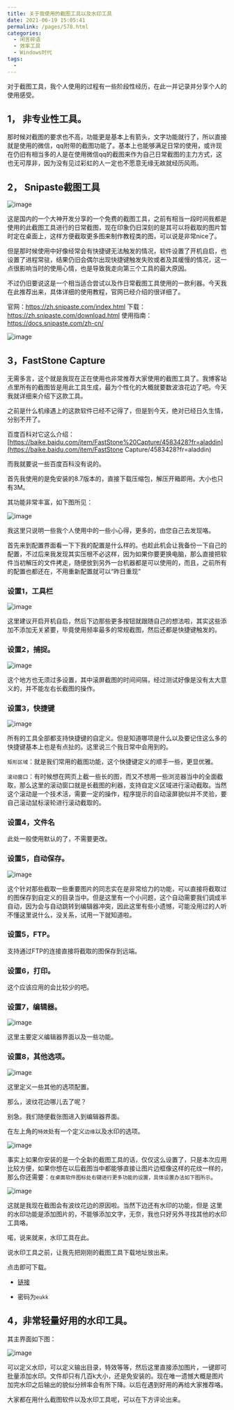 ```yaml
---
title: 关于我使用的截图工具以及水印工具
date: 2021-06-19 15:05:41
permalink: /pages/578.html
categories:
  - 闲言碎语
  - 效率工具
  - Windows时代
tags:
  - 
---
```


对于截图工具，我个人使用的过程有一些阶段性经历，在此一并记录并分享个人的使用感受。

## 1， 非专业性工具。

那时候对截图的要求也不高，功能更是基本上有箭头，文字功能就行了，所以直接就是使用的微信，qq附带的截图功能了。基本上也能够满足日常的使用，或许现在仍旧有相当多的人是在使用微信qq的截图来作为自己日常截图的主力方式，这也无可厚非，因为没有见过彩虹的人一定也不愿意无缘无故就经历风雨。

## 2， Snipaste截图工具

![image](https://tva3.sinaimg.cn/large/008k1Yt0ly1grnlau0rkfj30m80ctdkd.jpg)

这是国内的一个大神开发分享的一个免费的截图工具，之前有相当一段时间我都是使用的此截图工具进行的日常截图，现在印象仍旧深刻的是其可以将截取的图片暂时定在桌面上，这样方便截取更多图来制作教程类的图，可以说是非常nice了。

但是那时候使用中好像经常会有快捷键无法触发的情况，软件设置了开机自启，也设置了进程常驻，结果仍旧会偶尔出现快捷键触发失败或者及其缓慢的情况，这一点很影响当时的使用心情，也是导致我走向第三个工具的最大原因。

不过仍旧要说这是一个相当适合尝试以及作日常截图工具使用的一款利器。今天我在此推荐出来，具体详细的使用教程，官网已经介绍的很详细了。

官网：https://zh.snipaste.com/index.html
下载：https://zh.snipaste.com/download.html
使用指南：https://docs.snipaste.com/zh-cn/

![image](https://tva1.sinaimg.cn/large/008k1Yt0ly1grnlb09y2gj30m808y775.jpg)

## 3，FastStone Capture

无需多言，这个就是我现在正在使用也非常推荐大家使用的截图工具了。我博客站点里所有的截图皆是用此工具生成，最为个性化的大概就要数波浪花边了吧。今天我就详细来介绍下这款工具。

之前是什么机缘遇上的这款软件已经不记得了，但是到今天，绝对已经日久生情，分别不开了。

百度百科对它这么介绍：[https://baike.baidu.com/item/FastStone%20Capture/4583428?fr=aladdin](https://baike.baidu.com/item/FastStone Capture/4583428?fr=aladdin)

而我就要说一些百度百科没有说的。

首先我使用的是免安装的8.7版本的，直接下载压缩包，解压开箱即用。大小也只有3M。

其功能非常丰富，如下图所见：

![image](https://tva3.sinaimg.cn/large/008k1Yt0ly1grnlb630ypj30m803d0uj.jpg)

我这里只说明一些我个人使用中的一些小心得，更多的，由您自己去发现咯。

首先来到配置界面看一下下我的配置是什么样的。也趁此机会让我备份一下自己的配置，不过后来我发现其实压根不必这样，因为如果你要更换电脑，那么直接把软件当初解压的文件拷走，随便放到另外一台机器都是可以使用的，而且，之前所有的配置也都还在，不用重新配置就可以“昨日重现”

### 设置1，工具栏

![image](https://tvax2.sinaimg.cn/large/008k1Yt0ly1grnlbc2zk1j30i50go0wi.jpg)

这里建议开启开机自启，然后下边那些更多按钮就跟随自己的想法啦，其实这些添加不添加无关紧要，毕竟使用频率最多的常规截图，然后还都是快捷键触发的。

### 设置2，捕捉。

![image](https://tvax2.sinaimg.cn/large/008k1Yt0ly1grnlbh7n6hj60i60gojvg02.jpg)

这个地方也无须过多设置，其中滚屏截图的时间间隔，经过测试好像是没有太大意义的，并不能左右长截图的操作。

### 设置3，快捷键

![image](https://tvax2.sinaimg.cn/large/008k1Yt0ly1grnlbonby3j30i90go0w9.jpg)

所有的工具全部都支持快捷键的自定义。但是知道哪项是什么以及要记住这么多的快捷键基本上也是有点扯的。这里说三个我日常中会用到的。

`矩形区域`：就是我们常用的截图功能，这个快捷键定义的顺手一些，更显优雅。

`滚动窗口`：有时候想在网页上截一些长的图，而又不想用一些浏览器当中的全面截取，那么这里的滚动窗口就是长截图的利器，支持自定义区域进行滚动截取。当然这个滚动是一个技术活，需要一定的操作，程序提示的自动滚屏貌似并不灵验，要自己滚动鼠标滚轮进行滚动截取的。

### 设置4，文件名

此处一般使用默认的了，不需要更改。

### 设置5，自动保存。

![image](https://tvax4.sinaimg.cn/large/008k1Yt0ly1grnlbvisg1j30i80gogpl.jpg)

这个针对那些截取一些重要图片的同志实在是非常给力的功能，可以直接将截取过的图保存到自定义的目录当中。但是这里有一个小问题，这个自动需要我们调成半自动，因为会与自动跳转到编辑器冲突，因此这里有些小遗憾，可能没用过的人听不懂这里说什么，没关系，试用一下就知道啦。

### 设置5，FTP。

支持通过FTP的连接直接将截取的图保存到远端。

### 设置6，打印。

这个应该应用的会比较少的吧。

### 设置7，编辑器。

![image](https://tvax3.sinaimg.cn/large/008k1Yt0ly1grnlc32ivuj30i50go42h.jpg)

这里主要定义编辑器界面以及一些功能。

### 设置8，其他选项。

![image](https://tva3.sinaimg.cn/large/008k1Yt0ly1grnlc8h72sj30ia0goae0.jpg)

这里定义一些其他的选项配置。

那么，波纹花边哪儿去了呢？

别急。我们随便截张图进入到编辑器界面。

在左上角的`特效`处有一个定义`边缘`以及水印的选项。

![image](https://tva2.sinaimg.cn/large/008k1Yt0ly1grnlcexulyj30hd0gogp0.jpg)

事实上如果你安装的是一个全新的截图工具的话，仅仅这么设置了，只是本次应用比较方便，如果你想在以后截图当中都能够直接让图片边框像这样的花纹一样的，那么你还需要：`在桌面软件图标处右键进行更多功能的设置，具体设置办法如下图所示`。

![image](https://tva3.sinaimg.cn/large/008k1Yt0ly1grnlck3to3j30f20qoay8.jpg)

这就是我现在截图会有波纹花边的原因啦。当然下边还有水印的功能，但是 这里的水印功能是添加图片的，不能够添加文字，无奈，我也只好另外寻找其他的水印工具咯。

喏，说来就来，水印工具在此。

说水印工具之前，让我先把刚刚的截图工具下载地址放出来。

点击即可下载。

- [链接](https://pan.baidu.com/s/1EhTjwhNMJ_ebB7YDc7uLgA)

- 密码为`eukk`

## 4，非常轻量好用的水印工具。

其主界面如下图：

![image](https://tvax1.sinaimg.cn/large/008k1Yt0ly1gs4ofbvncbj30m80e1150.jpg)

可以定义水印，可以定义输出目录，特效等等，然后这里直接添加图片，一键即可批量添加水印。文件却只有几百k大小，还是免安装的。现在唯一遗憾大概是图片加完水印之后输出的貌似分辨率会有所下降。以后在遇到好用的再给大家推荐咯。

大家都在用什么截图软件以及水印工具呢，可以在下方评论出来。
